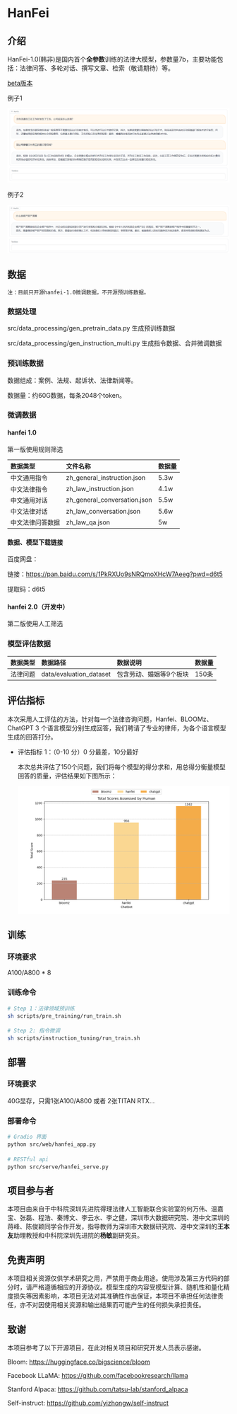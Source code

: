 # HanFei
## 介绍
HanFei-1.0(韩非)是国内首个**全参数**训练的法律大模型，参数量7b，主要功能包括：法律问答、多轮对话、撰写文章、检索（敬请期待）等。

[beta版本](http://siat.yang42.com:10185/)

例子1

![example 1](./assets/images/Snipaste_2023-05-09_12-17-42.png)

例子2

![example 2](./assets/images/Snipaste_2023-05-09_00-00-35.png)

## 数据
`注：目前只开源hanfei-1.0微调数据，不开源预训练数据。`

### 数据处理

src/data_processing/gen_pretrain_data.py    生成预训练数据

src/data_processing/gen_instruction_multi.py    生成指令数据、合并微调数据

### 预训练数据

数据组成：案例、法规、起诉状、法律新闻等。

数据量：约60G数据，每条2048个token。

### 微调数据

#### hanfei 1.0
第一版使用规则筛选

| 数据类型             | 文件名称                    |  数据量 | 
| :------------------- | :-------------------------  |  :----- | 
| 中文通用指令         |zh_general_instruction.json  |   5.3w  |
| 中文法律指令         | zh_law_instruction.json     |  4.1w   |     
| 中文通用对话         |zh_general_conversation.json | 5.5w    |    
| 中文法律对话         | zh_law_conversation.json    | 5.6w    |  
| 中文法律问答数据     | zh_law_qa.json              | 5w      | 


#### 数据、模型下载链接
百度网盘：

链接：https://pan.baidu.com/s/1PkRXUo9sNRQmoXHcW7Aeeg?pwd=d6t5 

提取码：d6t5 

#### hanfei 2.0（开发中）
第二版使用人工筛选


### 模型评估数据

| 数据类型 | 数据路径           | 数据说明                | 数据量                | 
| :------- | :----------------- | :---------------------- | :-------------------- | 
| 法律问题 | data/evaluation_dataset | 包含劳动、婚姻等9个板块 | 150条   | 


## 评估指标
本次采用人工评估的方法，针对每一个法律咨询问题，Hanfei、BLOOMz、ChatGPT 3 个语言模型分别生成回答，我们聘请了专业的律师，为各个语言模型生成的回答打分。

+ 评估指标 1：（0-10 分）0 分最差，10分最好

    本次总共评估了150个问题，我们将每个模型的得分求和，用总得分衡量模型回答的质量，评估结果如下图所示：

    ![total_score](./assets/images/total_score.png)

## 训练

### 环境要求

A100/A800 * 8

### 训练命令
```sh
# Step 1：法律领域预训练
sh scripts/pre_training/run_train.sh

# Step 2: 指令微调
sh scripts/instruction_tuning/run_train.sh

```
## 部署

### 环境要求

40G显存，只需1张A100/A800 或者 2张TITAN RTX...

### 部署命令

```sh
# Gradio 界面
python src/web/hanfei_app.py

# RESTful api
python src/serve/hanfei_serve.py
```

## 项目参与者
本项目由来自于中科院深圳先进院得理法律人工智能联合实验室的何万伟、温嘉宝、张磊、程浩、秦博文、李云水、李之健，深圳市大数据研究院、港中文深圳的蒋峰、陈俊颖同学合作开发，指导教师为深圳市大数据研究院、港中文深圳的**王本友**助理教授和中科院深圳先进院的**杨敏**副研究员。

## 免责声明
本项目相关资源仅供学术研究之用，严禁用于商业用途。使用涉及第三方代码的部分时，请严格遵循相应的开源协议。模型生成的内容受模型计算、随机性和量化精度损失等因素影响，本项目无法对其准确性作出保证，本项目不承担任何法律责任，亦不对因使用相关资源和输出结果而可能产生的任何损失承担责任。

## 致谢

本项目参考了以下开源项目，在此对相关项目和研究开发人员表示感谢。

Bloom: https://huggingface.co/bigscience/bloom

Facebook LLaMA: https://github.com/facebookresearch/llama

Stanford Alpaca: https://github.com/tatsu-lab/stanford_alpaca

Self-instruct: https://github.com/yizhongw/self-instruct
